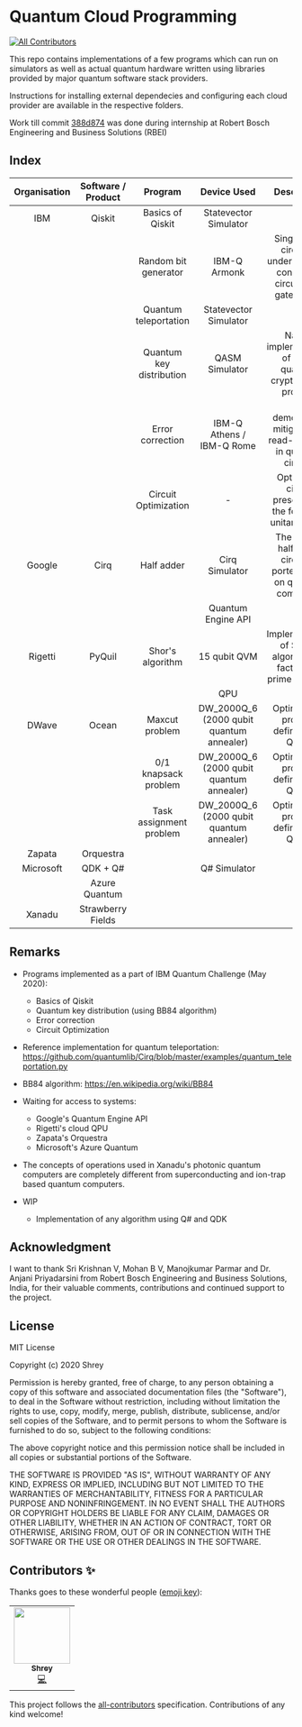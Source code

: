 # Quantum Cloud Programming
<!-- ALL-CONTRIBUTORS-BADGE:START - Do not remove or modify this section -->
[![All Contributors](https://img.shields.io/badge/all_contributors-1-orange.svg?style=flat-square)](#contributors-)
<!-- ALL-CONTRIBUTORS-BADGE:END -->

This repo contains implementations of a few programs which can run on simulators as well as actual quantum hardware written using libraries provided by major quantum software stack providers.

Instructions for installing external dependecies and configuring each cloud provider are available in the respective folders.

Work till commit [388d874](https://github.com/sdabhi23/q-cloud-programming/tree/388d874e0e198f5961a9e394a2c9262d398494b2) was done during internship at Robert Bosch Engineering and Business Solutions (RBEI)

## Index

| Organisation | Software / Product |         Program          |               Device Used                |                                Description                                 |
| :----------: | :----------------: | :----------------------: | :--------------------------------------: | :------------------------------------------------------------------------: |
|     IBM      |       Qiskit       |     Basics of Qiskit     |          Statevector Simulator           |                                                                            |
|              |                    |   Random bit generator   |               IBM-Q Armonk               | Single qubit circuit to understand the concept of circuits and gates in QC |
|              |                    |  Quantum teleportation   |          Statevector Simulator           |                                                                            |
|              |                    | Quantum key distribution |              QASM Simulator              |        Naieve implementation of BB84 quantum cryptography protocol         |
|              |                    |     Error correction     |        IBM-Q Athens / IBM-Q Rome         |      To demonstrate mitigation of read-out error in quantum circuits       |
|              |                    |   Circuit Optimization   |                    -                     |        Optimize a circuit presented in the form of a unitary matrix        |
|    Google    |        Cirq        |        Half adder        |              Cirq Simulator              |    The classic half adder circuited ported to run on quantum computers     |
|              |                    |                          |            Quantum Engine API            |                                                                            |
|   Rigetti    |       PyQuil       |     Shor's algorithm     |               15 qubit QVM               |      Implementation of Shor's algorithm for factorising prime numbers      |
|              |                    |                          |                   QPU                    |                                                                            |
|    DWave     |       Ocean        |      Maxcut problem      | DW_2000Q_6 (2000 qubit quantum annealer) |                   Optimization problem defined as a QUBO                   |
|              |                    |   0/1 knapsack problem   | DW_2000Q_6 (2000 qubit quantum annealer) |                   Optimization problem defined as a QUBO                   |
|              |                    | Task assignment problem  | DW_2000Q_6 (2000 qubit quantum annealer) |                   Optimization problem defined as a QUBO                   |
|    Zapata    |     Orquestra      |                          |                                          |                                                                            |
|  Microsoft   |      QDK + Q#      |                          |               Q# Simulator               |                                                                            |
|              |   Azure Quantum    |                          |                                          |                                                                            |
|    Xanadu    | Strawberry Fields  |                          |                                          |                                                                            |

## Remarks

- Programs implemented as a part of IBM Quantum Challenge (May 2020):

  - Basics of Qiskit
  - Quantum key distribution (using BB84 algorithm)
  - Error correction
  - Circuit Optimization

- Reference implementation for quantum teleportation: <https://github.com/quantumlib/Cirq/blob/master/examples/quantum_teleportation.py>

- BB84 algorithm: <https://en.wikipedia.org/wiki/BB84>

- Waiting for access to systems:

  - Google's Quantum Engine API
  - Rigetti's cloud QPU
  - Zapata's Orquestra
  - Microsoft's Azure Quantum

- The concepts of operations used in Xanadu's photonic quantum computers are completely different from superconducting and ion-trap based quantum computers.

- WIP

  - Implementation of any algorithm using Q# and QDK
  
## Acknowledgment

I want to thank Sri Krishnan V, Mohan B V, Manojkumar Parmar and Dr. Anjani Priyadarsini from Robert Bosch Engineering and Business Solutions, India, for their valuable comments, contributions and continued support to the project.

## License

MIT License

Copyright (c) 2020 Shrey

Permission is hereby granted, free of charge, to any person obtaining a copy
of this software and associated documentation files (the "Software"), to deal
in the Software without restriction, including without limitation the rights
to use, copy, modify, merge, publish, distribute, sublicense, and/or sell
copies of the Software, and to permit persons to whom the Software is
furnished to do so, subject to the following conditions:

The above copyright notice and this permission notice shall be included in all
copies or substantial portions of the Software.

THE SOFTWARE IS PROVIDED "AS IS", WITHOUT WARRANTY OF ANY KIND, EXPRESS OR
IMPLIED, INCLUDING BUT NOT LIMITED TO THE WARRANTIES OF MERCHANTABILITY,
FITNESS FOR A PARTICULAR PURPOSE AND NONINFRINGEMENT. IN NO EVENT SHALL THE
AUTHORS OR COPYRIGHT HOLDERS BE LIABLE FOR ANY CLAIM, DAMAGES OR OTHER
LIABILITY, WHETHER IN AN ACTION OF CONTRACT, TORT OR OTHERWISE, ARISING FROM,
OUT OF OR IN CONNECTION WITH THE SOFTWARE OR THE USE OR OTHER DEALINGS IN THE
SOFTWARE.

## Contributors ✨

Thanks goes to these wonderful people ([emoji key](https://allcontributors.org/docs/en/emoji-key)):

<!-- ALL-CONTRIBUTORS-LIST:START - Do not remove or modify this section -->
<!-- prettier-ignore-start -->
<!-- markdownlint-disable -->
<table>
  <tr>
    <td align="center"><a href="http://sdabhi23.github.com"><img src="https://avatars3.githubusercontent.com/u/25759344?v=4" width="100px;" alt=""/><br /><sub><b>Shrey</b></sub></a><br /><a href="https://github.com/sdabhi23/q-cloud-programming/commits?author=sdabhi23" title="Code">💻</a></td>
  </tr>
</table>

<!-- markdownlint-enable -->
<!-- prettier-ignore-end -->
<!-- ALL-CONTRIBUTORS-LIST:END -->

This project follows the [all-contributors](https://github.com/all-contributors/all-contributors) specification. Contributions of any kind welcome!